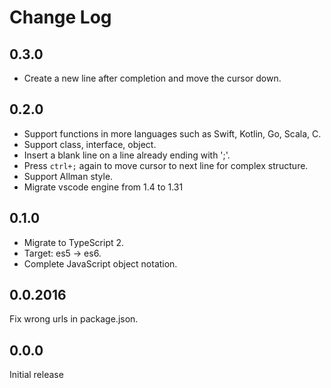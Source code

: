 # Change Log

## 0.3.0

- Create a new line after completion and move the cursor down.

## 0.2.0

- Support functions in more languages such as Swift, Kotlin, Go, Scala, C.
- Support class, interface, object.
- Insert a blank line on a line already ending with ';'.
- Press `ctrl+;` again to move cursor to next line for complex structure.
- Support Allman style.
- Migrate vscode engine from 1.4 to 1.31

## 0.1.0

- Migrate to TypeScript 2.
- Target: es5 -> es6.
- Complete JavaScript object notation.

## 0.0.2016

Fix wrong urls in package.json.

## 0.0.0 

Initial release
